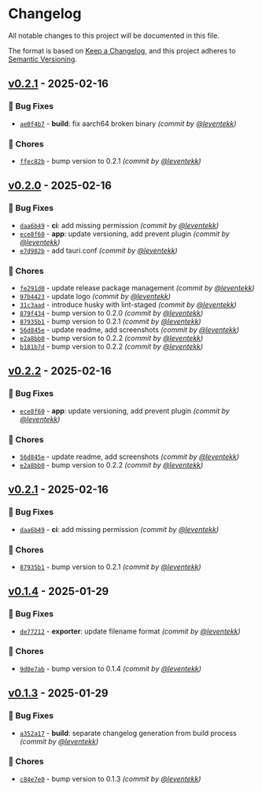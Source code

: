 # Changelog
All notable changes to this project will be documented in this file.

The format is based on [Keep a Changelog](https://keepachangelog.com/en/1.0.0/),
and this project adheres to [Semantic Versioning](https://semver.org/spec/v2.0.0.html).

## [v0.2.1] - 2025-02-16
### :bug: Bug Fixes
- [`ae0f4b7`](https://github.com/leventekk/orcaexport/commit/ae0f4b75660c449092caa78528c54ac4fd2ae46c) - **build**: fix aarch64 broken binary *(commit by [@leventekk](https://github.com/leventekk))*

### :wrench: Chores
- [`ffec82b`](https://github.com/leventekk/orcaexport/commit/ffec82b11fe52144117fface755d5edbeb9ca2e7) - bump version to 0.2.1 *(commit by [@leventekk](https://github.com/leventekk))*


## [v0.2.0] - 2025-02-16
### :bug: Bug Fixes
- [`daa6b49`](https://github.com/leventekk/orcaexport/commit/daa6b49fbdca615f1249146928eb4d501c4cf657) - **ci**: add missing permission *(commit by [@leventekk](https://github.com/leventekk))*
- [`ece8f60`](https://github.com/leventekk/orcaexport/commit/ece8f60f7346d1dc004cd61e5e1a053a47197194) - **app**: update versioning, add prevent plugin *(commit by [@leventekk](https://github.com/leventekk))*
- [`e7d982b`](https://github.com/leventekk/orcaexport/commit/e7d982b0c310eceae3993f0fc5b522906685e85d) - add tauri.conf *(commit by [@leventekk](https://github.com/leventekk))*

### :wrench: Chores
- [`fe291d0`](https://github.com/leventekk/orcaexport/commit/fe291d0713f970cbcb11559b6541719be8a42a57) - update release package management *(commit by [@leventekk](https://github.com/leventekk))*
- [`97b4423`](https://github.com/leventekk/orcaexport/commit/97b4423629b5e9919fd5a1a591ea7bf818ad6374) - update logo *(commit by [@leventekk](https://github.com/leventekk))*
- [`31c3aad`](https://github.com/leventekk/orcaexport/commit/31c3aad0daf1ccb3bcb9a073d430e2d09fb76a7b) - introduce husky with lint-staged *(commit by [@leventekk](https://github.com/leventekk))*
- [`879f434`](https://github.com/leventekk/orcaexport/commit/879f43493807b316816cc892cade70d0060dbe0f) - bump version to 0.2.0 *(commit by [@leventekk](https://github.com/leventekk))*
- [`87935b1`](https://github.com/leventekk/orcaexport/commit/87935b12e5eb94d68960671417161deee8976fe9) - bump version to 0.2.1 *(commit by [@leventekk](https://github.com/leventekk))*
- [`56d845e`](https://github.com/leventekk/orcaexport/commit/56d845e6a462a5a4d0bec30c725a5afed0720f62) - update readme, add screenshots *(commit by [@leventekk](https://github.com/leventekk))*
- [`e2a8bb0`](https://github.com/leventekk/orcaexport/commit/e2a8bb0ee85bce6f0bca26fed589a03526e0ac2b) - bump version to 0.2.2 *(commit by [@leventekk](https://github.com/leventekk))*
- [`b181b7d`](https://github.com/leventekk/orcaexport/commit/b181b7df7f7a0e7a5c51b398f52d0e301ddd1a86) - bump version to 0.2.2 *(commit by [@leventekk](https://github.com/leventekk))*


## [v0.2.2] - 2025-02-16
### :bug: Bug Fixes
- [`ece8f60`](https://github.com/leventekk/orcaexport/commit/ece8f60f7346d1dc004cd61e5e1a053a47197194) - **app**: update versioning, add prevent plugin *(commit by [@leventekk](https://github.com/leventekk))*

### :wrench: Chores
- [`56d845e`](https://github.com/leventekk/orcaexport/commit/56d845e6a462a5a4d0bec30c725a5afed0720f62) - update readme, add screenshots *(commit by [@leventekk](https://github.com/leventekk))*
- [`e2a8bb0`](https://github.com/leventekk/orcaexport/commit/e2a8bb0ee85bce6f0bca26fed589a03526e0ac2b) - bump version to 0.2.2 *(commit by [@leventekk](https://github.com/leventekk))*


## [v0.2.1] - 2025-02-16
### :bug: Bug Fixes
- [`daa6b49`](https://github.com/leventekk/orcaexport/commit/daa6b49fbdca615f1249146928eb4d501c4cf657) - **ci**: add missing permission *(commit by [@leventekk](https://github.com/leventekk))*

### :wrench: Chores
- [`87935b1`](https://github.com/leventekk/orcaexport/commit/87935b12e5eb94d68960671417161deee8976fe9) - bump version to 0.2.1 *(commit by [@leventekk](https://github.com/leventekk))*


## [v0.1.4] - 2025-01-29
### :bug: Bug Fixes
- [`de77212`](https://github.com/leventekk/orcaexport/commit/de77212784dbf403e1c7733a58d75afb6b219fbf) - **exporter**: update filename format *(commit by [@leventekk](https://github.com/leventekk))*

### :wrench: Chores
- [`9d0e7ab`](https://github.com/leventekk/orcaexport/commit/9d0e7ab897e56ae831e1895d4316ef2b0f078ab8) - bump version to 0.1.4 *(commit by [@leventekk](https://github.com/leventekk))*


## [v0.1.3] - 2025-01-29
### :bug: Bug Fixes
- [`a352a17`](https://github.com/leventekk/orcaexport/commit/a352a179560697a6e3be8f8208d6de0c30e1bb63) - **build**: separate changelog generation from build process *(commit by [@leventekk](https://github.com/leventekk))*

### :wrench: Chores
- [`c84e7e0`](https://github.com/leventekk/orcaexport/commit/c84e7e06fe28ff2b410c7daaf57b92730eadd646) - bump version to 0.1.3 *(commit by [@leventekk](https://github.com/leventekk))*

[v0.1.3]: https://github.com/leventekk/orcaexport/compare/v0.1.2...v0.1.3
[v0.1.4]: https://github.com/leventekk/orcaexport/compare/v0.1.3...v0.1.4
[v0.2.1]: https://github.com/leventekk/orcaexport/compare/v0.2.0...v0.2.1
[v0.2.2]: https://github.com/leventekk/orcaexport/compare/v0.2.1...v0.2.2
[v0.2.0]: https://github.com/leventekk/orcaexport/compare/v0.1.4...v0.2.0
[v0.2.1]: https://github.com/leventekk/orcaexport/compare/v0.2.0...v0.2.1

